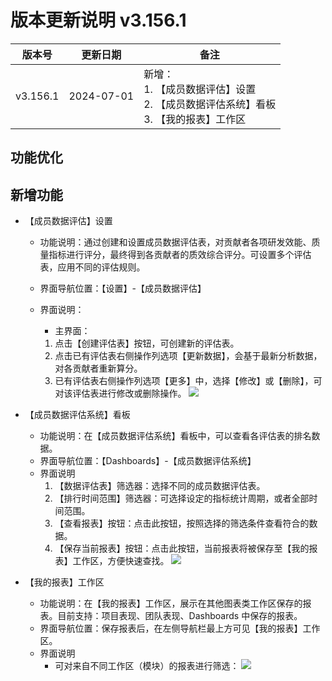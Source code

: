# 版本更新说明 v3.156.1

| 版本号<br/>   | 更新日期<br/>   | 备注<br/>                                                                                         |
| ------------- | --------------- | ------------------------------------------------------------------------------------------------- |
| v3.156.1<br/> | 2024-07-01<br/> | 新增：<br/>1. 【成员数据评估】设置<br/>2. 【成员数据评估系统】看板<br/>3. 【我的报表】工作区<br/> |

## 功能优化

## 新增功能

- 【成员数据评估】设置

  - 功能说明：通过创建和设置成员数据评估表，对贡献者各项研发效能、质量指标进行评分，最终得到各贡献者的质效综合评分。可设置多个评估表，应用不同的评估规则。
  - 界面导航位置：【设置】-【成员数据评估】
  - 界面说明：
    - 主界面：

    1. 点击【创建评估表】按钮，可创建新的评估表。
    2. 点击已有评估表右侧操作列选项【更新数据】，会基于最新分析数据，对各贡献者重新算分。
    3. 已有评估表右侧操作列选项【更多】中，选择【修改】或【删除】，可对该评估表进行修改或删除操作。
       ![](https://release-note.oss-cn-hongkong.aliyuncs.com/release-note/Ai3sbWSMIouRHhxc8oqcU83HnUd.png)
- 【成员数据评估系统】看板

  - 功能说明：在【成员数据评估系统】看板中，可以查看各评估表的排名数据。
  - 界面导航位置：【Dashboards】-【成员数据评估系统】
  - 界面说明
    1. 【数据评估表】筛选器：选择不同的成员数据评估表。
    2. 【排行时间范围】筛选器：可选择设定的指标统计周期，或者全部时间范围。
    3. 【查看报表】按钮：点击此按钮，按照选择的筛选条件查看符合的数据。
    4. 【保存当前报表】按钮：点击此按钮，当前报表将被保存至【我的报表】工作区，方便快速查找。
       ![](https://release-note.oss-cn-hongkong.aliyuncs.com/release-note/FrX1bHstUo6dNGxTjZ4c1PXznld.png)
- 【我的报表】工作区

  - 功能说明：在【我的报表】工作区，展示在其他图表类工作区保存的报表。目前支持：项目表现、团队表现、Dashboards 中保存的报表。
  - 界面导航位置：保存报表后，在左侧导航栏最上方可见【我的报表】工作区。
  - 界面说明
    - 可对来自不同工作区（模块）的报表进行筛选：
      ![](https://release-note.oss-cn-hongkong.aliyuncs.com/release-note/EcbzbDe4PoGpnqx4yxlcpaUVnGf.png)

